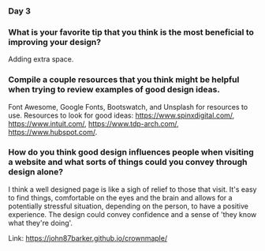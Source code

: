 ### Day 3



### What is your favorite tip that you think is the most beneficial to improving your design?
Adding extra space.

### Compile a couple resources that you think might be helpful when trying to review examples of good design ideas.
Font Awesome, Google Fonts, Bootswatch, and Unsplash for resources to use. Resources to look for good ideas: https://www.spinxdigital.com/, https://www.intuit.com/, https://www.tdp-arch.com/, https://www.hubspot.com/. 

### How do you think good design influences people when visiting a website and what sorts of things could you convey through design alone?
I think a well designed page is like a sigh of relief to those that visit. It's easy to find things, comfortable on the eyes and the brain and allows for a potentially stressful situation, depending on the person, to have a positive experience. 
The design could convey confidence and a sense of 'they know what they're doing'.




Link: https://john87barker.github.io/crownmaple/